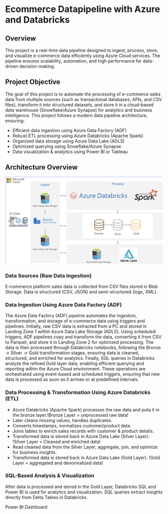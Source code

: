 # Ecommerce Datapipeline with Azure and Databricks
## Overview
This project is a real-time data pipeline designed to ingest, process, store, and visualize e-commerce data efficiently using Azure Cloud services. The pipeline ensures scalability, automation, and high performance for data-driven decision-making.

## Project Objective
The goal of this project is to automate the processing of e-commerce sales data from multiple sources (such as transactional databases, APIs, and CSV files), transform it into structured datasets, and store it in a cloud-based data warehouse (Snowflake/Azure Synapse) for analytics and business intelligence.
This project follows a modern data pipeline architecture, ensuring:
- Efficient data ingestion using Azure Data Factory (ADF)
- Robust ETL processing using Azure Databricks (Apache Spark)
- Organized data storage using Azure Data Lake (ADLS)
- Optimized querying using Snowflake/Azure Synapse
- Data visualization & analytics using Power BI or Tableau

## Architecture Overview
![Project Architecture](resources/architecture.png)

### Data Sources (Raw Data Ingestion)
E-commerce platform sales data is collected from CSV files stored in Blob Storage. Data is structured (CSV, JSON) and semi-structured (logs, XML).

### Data Ingestion Using Azure Data Factory (ADF)
The Azure Data Factory (ADF) pipeline automates the ingestion, transformation, and storage of e-commerce data using triggers and pipelines. Initially, raw CSV data is extracted from a PC and stored in Landing Zone 1 within Azure Data Lake Storage (ADLS). Using scheduled triggers, ADF pipelines copy and transform the data, converting it from CSV to Parquet, and store it in Landing Zone 2 for optimized processing. The data is then processed through Databricks notebooks, following the Bronze → Silver → Gold transformation stages, ensuring data is cleaned, structured, and enriched for analytics. Finally, SQL queries in Databricks analyze the refined Gold layer data, enabling efficient querying and reporting within the Azure Cloud environment.
These operations are orchestrated using event-based and scheduled triggers, ensuring that new data is processed as soon as it arrives or at predefined intervals.

### Data Processing & Transformation Using Azure Databricks (ETL)
- Azure Databricks (Apache Spark) processes the raw data and puta it in the bronze layer.!Bronze Layer = unprocessed raw data!
- Later cleans missing values, handles duplicates.
- Converts timestamps, normalizes customer/product data.
- Joins tables to enrich sales records with customer & product details.
- Transformed data is stored back in Azure Data Lake (Silver Layer).
!Silver Layer = Cleaned and enriched data!
- Read cleaned data from the Silver Layer; aggregate, join, and optimize for business insights.
- Transformed data is stored back in Azure Data Lake (Gold Layer).
!Gold Layer = aggregated and denormalized data!

### SQL-Based Analysis & Visualization
After data is processed and stored in the Gold Layer, Databricks SQL and Power BI is used for analytics and visualization. SQL queries extract insights directly from Delta Tables in Databricks.

Power BI Dashboard




